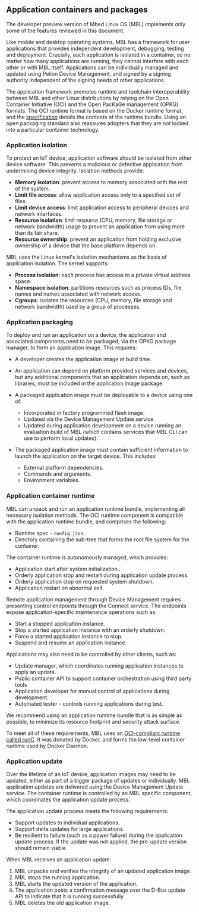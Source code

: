 ## Application containers and packages

<span class="notes">The developer preview version of Mbed Linux OS (MBL) implements only some of the features reviewed in this document.</span>

Like mobile and desktop operating systems, MBL has a framework for user applications that provides independent development, debugging, testing and deployment. Crucially, each application is isolated in a container, so no matter how many applications are running, they cannot interfere with each other or with MBL itself. Applications can be individually managed and updated using Pelion Device Management, and signed by a signing authority independent of the signing needs of other applications.

The application framework promotes runtime and toolchain interoperability between MBL and other Linux distributions by relying on the Open Container Initiative (OCI) and the Open PacKaGe management (OPKG) formats. The OCI runtime format is based on the Docker runtime format, and the [specification](https://github.com/opencontainers/runtime-spec) details the contents of the runtime bundle. Using an open packaging standard also reassures adopters that they are not locked into a particular container technology.
 
### Application isolation

To protect an IoT device, application software should be isolated from other device software. This prevents a malicious or defective application from undermining device integrity. Isolation methods provide:

* **Memory isolation**: prevent access to memory associated with the rest of the system.
* **Limit file access**: allow application access only to a specified set of files.
* **Limit device access**: limit application access to peripheral devices and network interfaces.
* **Resource isolation**: limit resource (CPU, memory, file storage or network bandwidth) usage to prevent an application from using more than its fair share.
* **Resource ownership**: prevent an application from holding exclusive ownership of a device that the base platform depends on.

MBL uses the Linux kernel's isolation mechanisms as the basis of application isolation. The kernel supports:

* **Process isolation**: each process has access to a private virtual address space.
* **Namespace isolation**: partitions resources such as process IDs, file names and names associated with network access.
* **Cgroups**: isolates the resources (CPU, memory, file storage and network bandwidth) used by a group of processes.

### Application packaging

To deploy and run an application on a device, the application and associated components need to be packaged, via the OPKG package manager, to form an application image. This requires:

* A developer creates the application image at build time.
* An application can depend on platform provided services and devices, but any additional components that an application depends on, such as libraries, must be included in the application image package.
* A packaged application image must be deployable to a device using one of:

    * Incorporated in factory programmed flash image.
    * Updated via the Device Management Update service.
    * Updated during application development on a device running an evaluation build of MBL (which contains services that MBL CLI can use to perform local updates).

* The packaged application image must contain sufficient information to launch the application on the target device. This includes:

    * External platform dependencies.
    * Commands and arguments.
    * Environment variables.

### Application container runtime

MBL can unpack and run an application runtime bundle, implementing all necessary isolation methods. The OCI runtime component is compatible with the application runtime bundle, and comprises the following:

* Runtime spec - `config.json`.
* Directory containing the sub-tree that forms the root file system for the container.

The container runtime is autonomously managed, which provides:

* Application start after system initialization..
* Orderly application stop and restart during application update process.
* Orderly application stop on requested system shutdown.
* Application restart on abnormal exit.

Remote application management through Device Management requires presenting control endpoints through the Connect service. The endpoints expose application-specific maintenance operations such as:

* Start a stopped application instance.
* Stop a started application instance with an orderly shutdown.
* Force a started application instance to stop.
* Suspend and resume an application instance.

Applications may also need to be controlled by other clients, such as:

* Update manager, which coordinates running application instances to apply an update.
* Public container API to support container orchestration using third party tools
* Application developer for manual control of applications during development.
* Automated tester - controls running applications during test.

We recommend using an application runtime bundle that is as simple as possible, to minimize its resource footprint and security attack surface.

To meet all of these requirements, MBL uses an [OCI-compliant runtime called runC](https://github.com/opencontainers/runc). It was donated by Docker, and forms the low-level container runtime used by Docker Daemon.

### Application update

Over the lifetime of an IoT device, application images may need to be updated, either as part of a bigger package of updates or individually. MBL application updates are delivered using the Device Management Update service. The container runtime is controlled by an MBL specific component, which coordinates the application update process.

The application update process meets the following requirements:

* Support updates to individual applications.
* Support delta updates for large applications.
* Be resilient to failure (such as a power failure) during the application update process. If the update was not applied, the pre-update version should remain viable.

When MBL receives an application update:

1. MBL unpacks and verifies the integrity of an updated application image.
1. MBL stops the running application.
1. MBL starts the updated version of the application.
1. The application posts a confirmation message over the D-Bus update API to indicate that it is running successfully.
1. MBL deletes the old application image.
